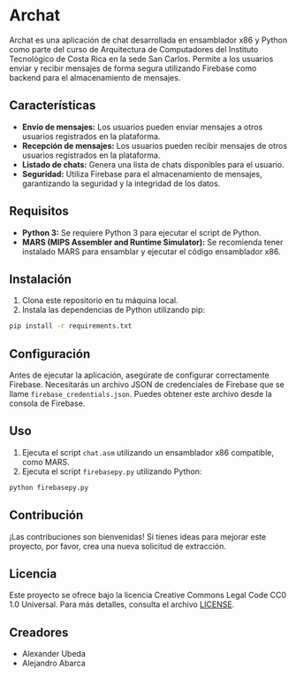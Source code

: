 # Archat

Archat es una aplicación de chat desarrollada en ensamblador x86 y Python como parte del curso de Arquitectura de Computadores del Instituto Tecnológico de Costa Rica en la sede San Carlos. Permite a los usuarios enviar y recibir mensajes de forma segura utilizando Firebase como backend para el almacenamiento de mensajes.

## Características

- **Envío de mensajes:** Los usuarios pueden enviar mensajes a otros usuarios registrados en la plataforma.
- **Recepción de mensajes:** Los usuarios pueden recibir mensajes de otros usuarios registrados en la plataforma.
- **Listado de chats:** Genera una lista de chats disponibles para el usuario.
- **Seguridad:** Utiliza Firebase para el almacenamiento de mensajes, garantizando la seguridad y la integridad de los datos.

## Requisitos

- **Python 3:** Se requiere Python 3 para ejecutar el script de Python.
- **MARS (MIPS Assembler and Runtime Simulator):** Se recomienda tener instalado MARS para ensamblar y ejecutar el código ensamblador x86.

## Instalación

1. Clona este repositorio en tu máquina local.
2. Instala las dependencias de Python utilizando pip:

```bash
pip install -r requirements.txt
```

## Configuración

Antes de ejecutar la aplicación, asegúrate de configurar correctamente Firebase. Necesitarás un archivo JSON de credenciales de Firebase que se llame `firebase_credentials.json`. Puedes obtener este archivo desde la consola de Firebase.

## Uso

1. Ejecuta el script `chat.asm` utilizando un ensamblador x86 compatible, como MARS.
2. Ejecuta el script `firebasepy.py` utilizando Python:

```bash
python firebasepy.py
```

## Contribución

¡Las contribuciones son bienvenidas! Si tienes ideas para mejorar este proyecto, por favor, crea una nueva solicitud de extracción.

## Licencia

Este proyecto se ofrece bajo la licencia Creative Commons Legal Code CC0 1.0 Universal. Para más detalles, consulta el archivo [LICENSE](LICENSE).

## Creadores

* Alexander Ubeda
* Alejandro Abarca
